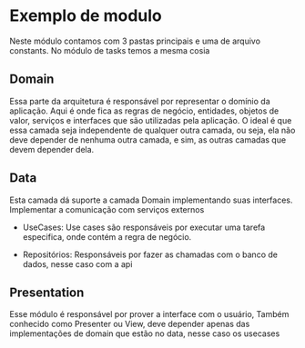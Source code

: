 # Exemplo de modulo

Neste módulo contamos com 3 pastas principais e uma de arquivo constants. No módulo de tasks temos a mesma cosia

## Domain

Essa parte da arquitetura é responsável por representar o domínio da aplicação. Aqui é onde fica as regras de negócio, entidades, objetos de valor, serviços e interfaces que são utilizadas pela aplicação. O ideal é que essa camada seja independente de qualquer outra camada, ou seja, ela não deve depender de nenhuma outra camada, e sim, as outras camadas que devem depender dela.

## Data

Esta camada dá suporte a camada Domain implementando suas interfaces. Implementar a comunicação com serviços externos

- UseCases:
  Use cases são responsáveis por executar uma tarefa especifica, onde contém a regra de negócio.

- Repositórios:
Responsáveis por fazer as chamadas com o banco de dados, nesse caso com a api

## Presentation

Esse módulo é responsável por prover a interface com o usuário, Também conhecido como Presenter ou View, deve depender apenas das implementações de domain que estão no data, nesse caso os usecases
